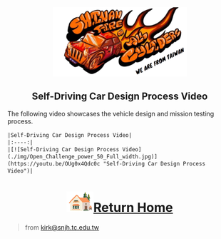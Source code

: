 <div align="center"><img src="../../other/img/logo.png" width="300" alt=" logo"></div>

## <div align="center">Self-Driving Car Design Process Video </div> 

The following video showcases the vehicle design and mission testing process.


    |Self-Driving Car Design Process Video|
    |:----:|
    |[![Self-Driving Car Design Process Video](./img/Open_Challenge_power_50_Full_width.jpg)](https://youtu.be/OUg0x4Qdc0c "Self-Driving Car Design Process Video")|


# <div align="center">![HOME](../../other/img/Home.png)[Return Home](../../)</div>  

> from kirk@snjh.tc.edu.tw

